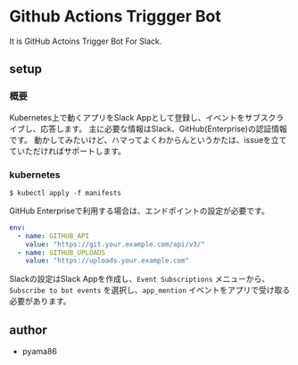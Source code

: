 # Github Actions Triggger Bot

It is GitHub Actoins Trigger Bot For Slack.

## setup
### 概要
Kubernetes上で動くアプリをSlack Appとして登録し、イベントをサブスクライブし、応答します。
主に必要な情報はSlack、GitHub(Enterprise)の認証情報です。
動かしてみたいけど、ハマってよくわからんというかたは、issueを立てていただければサポートします。


### kubernetes
```
$ kubectl apply -f manifests
```

GitHub Enterpriseで利用する場合は、エンドポイントの設定が必要です。

```yaml
env:
  - name: GITHUB_API
    value: "https://git.your.example.com/api/v3/"
  - name: GITHUB_UPLOADS
    value: "https://uploads.your.example.com"
```

Slackの設定はSlack Appを作成し、`Event Subscriptions` メニューから、`Subscribe to bot events` を選択し、`app_mention` イベントをアプリで受け取る必要があります。


## author
- pyama86
